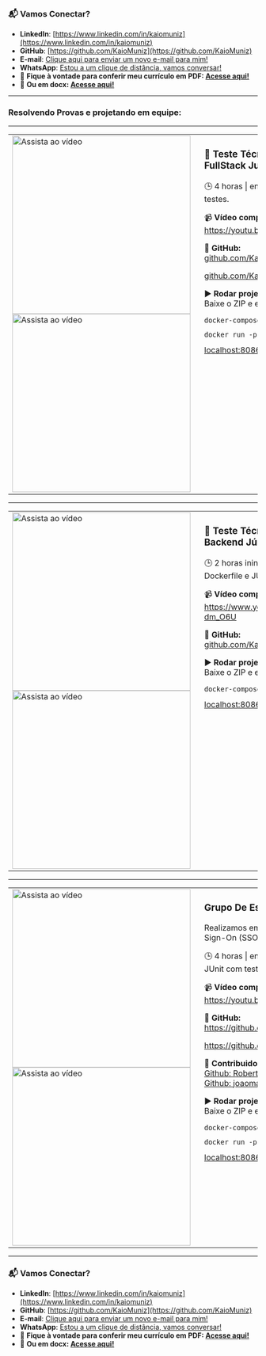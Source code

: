 


### 📬 **Vamos Conectar?**

* **LinkedIn**: [https://www.linkedin.com/in/kaiomuniz](https://www.linkedin.com/in/kaiomuniz)
* **GitHub**: [https://github.com/KaioMuniz](https://github.com/KaioMuniz)
* **E-mail**: [Clique aqui para enviar um novo e-mail para mim!](https://mail.google.com/mail/?view=cm&fs=1&to=kkaioribeiro@gmail.com)
* **WhatsApp**: [Estou a um clique de distância, vamos conversar!](https://wa.me/5521972345311)
* 📄 **Fique à vontade para conferir meu currículo em PDF: [Acesse aqui!](https://github.com/KaioMuniz/kaioCurriculum/blob/main/KAIO%20MUNIZ%20DE%20SOUZA%20RIBEIRO.pdf)**
* 📄 **Ou em docx: [Acesse aqui!](https://github.com/KaioMuniz/kaioCurriculum/blob/main/KAIO%20MUNIZ%20DE%20SOUZA%20RIBEIRO.docx)**

---
### Resolvendo Provas e projetando em equipe:
---

<table>
  <tr>
    <td>
      <a href="https://www.youtube.com/watch?v=oBHAjVWP3jY">
    <img src="https://img.youtube.com/vi/oBHAjVWP3jY/hqdefault.jpg" alt="Assista ao vídeo" width="360">
    </a>
       <a href="https://www.youtube.com/watch?v=oBHAjVWP3jY">
        <img src="https://media4.giphy.com/media/v1.Y2lkPTc5MGI3NjExYnNlbDJrd2gzZjdqYnhlc3ZmMGZoYzdoY3gyYmxzN3l0bTRsczJtbyZlcD12MV9pbnRlcm5hbF9naWZfYnlfaWQmY3Q9Zw/BHngsrfMJXzjVxdoiI/giphy.gif" alt="Assista ao vídeo" width="360">
      </a>
    </td>
    <td style="vertical-align: top; padding-left: 20px;">
      <h3>🧪 Teste Técnico - Desenvolvedor FullStack Junior</h3>
      <p>🕒 4 horas | entregue com Dockerfile e JUnit com testes.</p>
      <p>📹 <strong>Vídeo completo:</strong><br/>
      <a href="https://youtu.be/oBHAjVWP3jY">https://youtu.be/oBHAjVWP3jY</a></p>
      <p>🔗 <strong>GitHub:</strong><br/>
      <a href="https://github.com/KaioMuniz/pagamentoTesteProvaApi">github.com/KaioMuniz/pagamentoTesteProvaApi</a></p>
      <a href="https://github.com/KaioMuniz/pagamentoTesteProvaWeb">github.com/KaioMuniz/pagamentoTesteProvaWeb</a></p>
      <p>▶️ <strong>Rodar projeto:</strong><br/>
      Baixe o ZIP e execute:
      <pre><code>docker-compose up -d --build (API)</code></pre>
      <pre><code>docker run -p 80:80 angular-app (WEB)</code></pre>
      <a href="http://localhost:8088/swagger-ui/index.html#">localhost:8086/swagger-ui</a>
      <a href="http://localhost:">localhost:</a>
      </p>
    </td>
  </tr>
</table>

---

<table>
  <tr>
    <td>
      <a href="https://www.youtube.com/watch?v=badR-dm_O6U">
    <img src="https://img.youtube.com/vi/badR-dm_O6U/hqdefault.jpg" alt="Assista ao vídeo" width="360">
    </a>
             <a href="https://www.youtube.com/watch?v=oBHAjVWP3jY">
        <img src="https://media4.giphy.com/media/v1.Y2lkPTc5MGI3NjExejNtdGZ4YzM3Z2Nrd2FuMzlncXNiYzNncnZxNHgzdzFxaTdrMHlmNyZlcD12MV9pbnRlcm5hbF9naWZfYnlfaWQmY3Q9Zw/MZyANeZNdxD9Su8iFw/giphy.gif" alt="Assista ao vídeo" width="360">
      </a>
    </td>
    <td style="vertical-align: top; padding-left: 20px;">
      <h3>🧪 Teste Técnico - Desenvolvedor Backend Júnior</h3>
      <p>🕒 2 horas ininterruptas | entregue com Dockerfile e JUnit com testes.</p>
      <p>📹 <strong>Vídeo completo:</strong><br/>
      <a href="https://www.youtube.com/watch?v=badR-dm_O6U">https://www.youtube.com/watch?v=badR-dm_O6U</a></p>
      <p>🔗 <strong>GitHub:</strong><br/>
      <a href="https://github.com/KaioMuniz/produtoTesteProvaApi">github.com/KaioMuniz/produtoTesteProvaApi</a></p>
      <p>▶️ <strong>Rodar projeto:</strong><br/>
      Baixe o ZIP e execute:
      <pre><code>docker-compose up -d --build</code></pre>
      <a href="http://localhost:8086/swagger-ui/index.html#">localhost:8086/swagger-ui</a>
      </p>
    </td>
  </tr>
</table>


---

<table>
  <tr>
    <td>
      <a href="https://youtu.be/a5LQhYKkElM">
    <img src="https://img.youtube.com/vi/a5LQhYKkElM/hqdefault.jpg" alt="Assista ao vídeo" width="360">
</a>
          </a>
       <a href="https://youtu.be/a5LQhYKkElM">
        <img src="https://media4.giphy.com/media/v1.Y2lkPTc5MGI3NjExZXZwZXVjamgwcjhiYXBwYTQwOHpoZXBxNWM1YXpneGMzbzFuY203eiZlcD12MV9pbnRlcm5hbF9naWZfYnlfaWQmY3Q9Zw/jJJX0YkH5XtcfddEQa/giphy.gif" alt="Assista ao vídeo" width="360">
      </a>
    </td>
    <td style="vertical-align: top; padding-left: 20px;">
      <h3>Grupo De Estudo Coti Informática.</h3>
      <p>Realizamos em união um projeto Single Sign-On (SSO)</p>
      <p>🕒 4 horas | entregue com Dockerfile e JUnit com testes.</p>
      <p>📹 <strong>Vídeo completo:</strong><br/>
        <a href="https://youtu.be/a5LQhYKkElM">https://youtu.be/a5LQhYKkElM</a>
      </p>
      <p>🔗 <strong>GitHub:</strong><br/>
        <a href="https://github.com/KaioMuniz/usuariosApi">https://github.com/KaioMuniz/usuariosApi</a></p>
        <a href="https://github.com/KaioMuniz/usuariosWeb">https://github.com/KaioMuniz/usuariosWeb</a></p>
      <p>👥 <strong>Contribuidores:</strong><br/>
        <a href="https://github.com/RobertPorteles">Github: RobertPorteles</a><br/>
        <a href="https://github.com/joaomarqu3ss">Github: joaomarqu3ss</a>
      </p>
      <p>▶️ <strong>Rodar projeto:</strong><br/>
        Baixe o ZIP e execute:
        <pre><code>docker-compose up -d --build (API)</code></pre>
        <pre><code>docker run -p 80:80 angular-app (WEB)</code></pre>
        <a href="http://localhost:8088/swagger-ui/index.html#">localhost:8086/swagger-ui</a>
        <a href="http://localhost:">localhost:</a>
      </p>
    </td>
  </tr>
</table>


---


### 📬 **Vamos Conectar?**

* **LinkedIn**: [https://www.linkedin.com/in/kaiomuniz](https://www.linkedin.com/in/kaiomuniz)
* **GitHub**: [https://github.com/KaioMuniz](https://github.com/KaioMuniz)
* **E-mail**: [Clique aqui para enviar um novo e-mail para mim!](https://mail.google.com/mail/?view=cm&fs=1&to=kkaioribeiro@gmail.com)
* **WhatsApp**: [Estou a um clique de distância, vamos conversar!](https://wa.me/5521972345311)
* 📄 **Fique à vontade para conferir meu currículo em PDF: [Acesse aqui!](https://github.com/KaioMuniz/kaioCurriculum/blob/main/KAIO%20MUNIZ%20DE%20SOUZA%20RIBEIRO.pdf)**
* 📄 **Ou em docx: [Acesse aqui!](https://github.com/KaioMuniz/kaioCurriculum/blob/main/KAIO%20MUNIZ%20DE%20SOUZA%20RIBEIRO.docx)**
